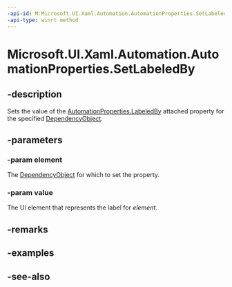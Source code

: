 ```yaml
---
-api-id: M:Microsoft.UI.Xaml.Automation.AutomationProperties.SetLabeledBy(Microsoft.UI.Xaml.DependencyObject,Microsoft.UI.Xaml.UIElement)
-api-type: winrt method
---
```


<!-- Method syntax
public void SetLabeledBy(Windows.UI.Xaml.DependencyObject element, Windows.UI.Xaml.UIElement value)
-->

# Microsoft.UI.Xaml.Automation.AutomationProperties.SetLabeledBy

## -description
Sets the value of the [AutomationProperties.LabeledBy](automationproperties_labeledby.md) attached property for the specified [DependencyObject](../microsoft.ui.xaml/dependencyobject.md).

## -parameters
### -param element
The [DependencyObject](../microsoft.ui.xaml/dependencyobject.md) for which to set the property.

### -param value
The UI element that represents the label for *element*.

## -remarks

## -examples

## -see-also
